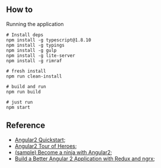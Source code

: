 ## How to

Running the application

```shell
# Install deps
npm install -g typescript@1.8.10
npm install -g typings
npm install -g gulp
npm install -g lite-server
npm install -g rimraf

# fresh install
npm run clean-install

# build and run
npm run build

# just run
npm start
```

## Reference

- [Angular2 Quickstart](https://angular.io/docs/ts/latest/quickstart.html);
- [Angular2 Tour of Heroes](https://angular.io/docs/ts/latest/tutorial/);
- [(sample) Become a ninja with Angular2](https://books.ninja-squad.com/public/samples/Become_a_ninja_with_Angular2_sample.html);
- [Build a Better Angular 2 Application with Redux and ngrx](http://onehungrymind.com/build-better-angular-2-application-redux-ngrx/);
